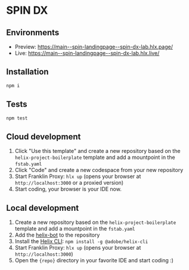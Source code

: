 # SPIN DX

## Environments
- Preview: https://main--spin-landingpage--spin-dx-lab.hlx.page/
- Live: https://main--spin-landingpage--spin-dx-lab.hlx.live/

## Installation

```sh
npm i
```

## Tests

```sh
npm test
```

## Cloud development

1. Click "Use this template" and create a new repository based on the `helix-project-boilerplate` template and add a mountpoint in the `fstab.yaml`
2. Click "Code" and create a new codespace from your new repository
3. Start Franklin Proxy: `hlx up` (opens your browser at `http://localhost:3000` or a proxied version)
4. Start coding, your browser is your IDE now.

## Local development

1. Create a new repository based on the `helix-project-boilerplate` template and add a mountpoint in the `fstab.yaml`
1. Add the [helix-bot](https://github.com/apps/helix-bot) to the repository
1. Install the [Helix CLI](https://github.com/adobe/helix-cli): `npm install -g @adobe/helix-cli`
1. Start Franklin Proxy: `hlx up` (opens your browser at `http://localhost:3000`)
1. Open the `{repo}` directory in your favorite IDE and start coding :)
